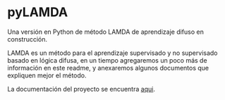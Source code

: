 pyLAMDA
=======

Una versión en Python de método LAMDA de aprendizaje difuso en construcción.

LAMDA es un método para el aprendizaje supervisado y no supervisado 
basado en lógica difusa, en un tiempo agregaremos un poco más
de información en este readme, y anexaremos algunos documentos que 
expliquen mejor el método.

La documentación del proyecto se encuentra [aqui](docs/_build/html/index.html).
